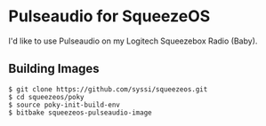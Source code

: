 Pulseaudio for SqueezeOS
========================

I'd like to use Pulseaudio on my Logitech Squeezebox Radio (Baby).


Building Images
---------------

    $ git clone https://github.com/syssi/squeezeos.git
    $ cd squeezeos/poky
    $ source poky-init-build-env
    $ bitbake squeezeos-pulseaudio-image

